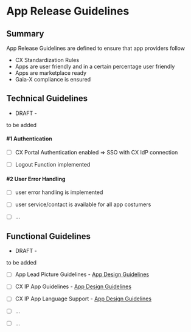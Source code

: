 # App Release Guidelines

## Summary

App Release Guidelines are defined to ensure that app providers follow

* CX Standardization Rules
* Apps are user friendly and in a certain percentage user friendly
* Apps are marketplace ready
* Gaia-X compliance is ensured

## Technical Guidelines
 - DRAFT -

to be added

#### #1 Authentication

- [ ] CX Portal Authentication enabled => SSO with CX IdP connection
- [ ] Logout Function implemented


#### #2 User Error Handling

- [ ] user error handling is implemented
- [ ] user service/contact is available for all app costumers
- [ ] ...


## Functional Guidelines
 - DRAFT -

to be added

- [ ] App Lead Picture Guidelines - [App Design Guidelines](./App-Design_guidelines.md/)
- [ ] CX IP App Guidelines - [App Design Guidelines](./App-Design_guidelines.md/)
- [ ] CX IP App Language Support - [App Design Guidelines](./App-Design_guidelines.md/)
- [ ] ...
- [ ] ...

